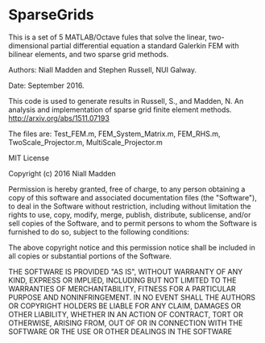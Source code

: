 # SparseGrids
This is a set of 5 MATLAB/Octave fules that solve the linear, two-dimensional partial differential equation a standard Galerkin FEM with bilinear elements, and two sparse grid methods.

Authors: Niall Madden and Stephen Russell, NUI Galway. 

Date:    September 2016.

This code is used to generate results in
    Russell, S., and  Madden, N. An analysis and implementation of
       sparse grid finite element methods. http://arxiv.org/abs/1511.07193

The files are: Test_FEM.m, FEM_System_Matrix.m, FEM_RHS.m, TwoScale_Projector.m, MultiScale_Projector.m

MIT License

Copyright (c) 2016 Niall Madden

Permission is hereby granted, free of charge, to any person obtaining a copy of this software and associated documentation files (the "Software"), to deal in the Software without restriction, including without limitation the rights to use, copy, modify, merge, publish, distribute, sublicense, and/or sell copies of the Software, and to permit persons to whom the Software is furnished to do so, subject to the following conditions:

The above copyright notice and this permission notice shall be included in all copies or substantial portions of the Software.

THE SOFTWARE IS PROVIDED "AS IS", WITHOUT WARRANTY OF ANY KIND, EXPRESS OR IMPLIED, INCLUDING BUT NOT LIMITED TO THE WARRANTIES OF MERCHANTABILITY, FITNESS FOR A PARTICULAR PURPOSE AND NONINFRINGEMENT. IN NO EVENT SHALL THE AUTHORS OR COPYRIGHT HOLDERS BE LIABLE FOR ANY CLAIM, DAMAGES OR OTHER LIABILITY, WHETHER IN AN ACTION OF CONTRACT, TORT OR OTHERWISE, ARISING FROM, OUT OF OR IN CONNECTION WITH THE SOFTWARE OR THE USE OR OTHER DEALINGS IN THE SOFTWARE
